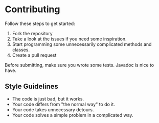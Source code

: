 # Contributing

Follow these steps to get started:

1. Fork the repository
2. Take a look at the issues if you need some inspiration.
3. Start programming some unnecessarily complicated methods and classes.
4. Create a pull request

Before submitting, make sure you wrote some tests. Javadoc is nice to have.

## Style Guidelines

- The code is just bad, but it works.
- Your code differs from "the normal way" to do it.
- Your code takes unnecessary detours.
- Your code solves a simple problem in a complicated way.

